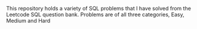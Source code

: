 This repository holds a variety of SQL problems that I have solved from the Leetcode SQL question bank. Problems are of all three categories, Easy, Medium and Hard
